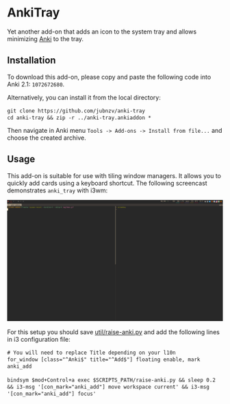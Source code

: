 # AnkiTray

Yet another add-on that adds an icon to the system tray and allows minimizing [Anki](https://apps.ankiweb.net/) to the tray.

## Installation

To download this add-on, please copy and paste the following code into Anki 2.1: `1072672680`.

Alternatively, you can install it from the local directory:

```
git clone https://github.com/jubnzv/anki-tray
cd anki-tray && zip -r ../anki-tray.ankiaddon *
```

Then navigate in Anki menu `Tools -> Add-ons -> Install from file...` and choose the created archive.

## Usage

This add-on is suitable for use with tiling window managers. It allows you to quickly add cards using a keyboard shortcut. The following screencast demonstrates `anki_tray` with i3wm:

![](./img/demo.gif)

For this setup you should save [util/raise-anki.py](./util/raise-anki.py) and add the following lines in i3 configuration file:

```
# You will need to replace Title depending on your l10n
for_window [class="^Anki$" title="^Add$"] floating enable, mark anki_add

bindsym $mod+Control+a exec $SCRIPTS_PATH/raise-anki.py && sleep 0.2 && i3-msg '[con_mark="anki_add"] move workspace current' && i3-msg '[con_mark="anki_add"] focus'
```
